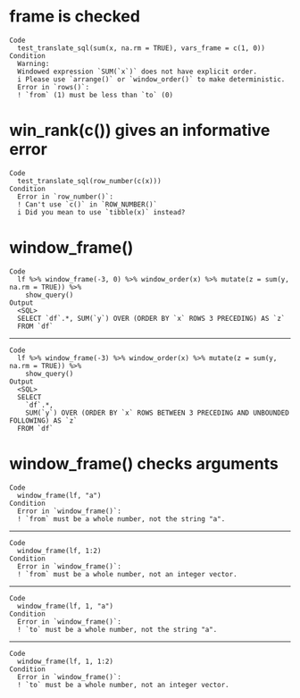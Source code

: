 # frame is checked

    Code
      test_translate_sql(sum(x, na.rm = TRUE), vars_frame = c(1, 0))
    Condition
      Warning:
      Windowed expression `SUM(`x`)` does not have explicit order.
      i Please use `arrange()` or `window_order()` to make deterministic.
      Error in `rows()`:
      ! `from` (1) must be less than `to` (0)

# win_rank(c()) gives an informative error

    Code
      test_translate_sql(row_number(c(x)))
    Condition
      Error in `row_number()`:
      ! Can't use `c()` in `ROW_NUMBER()`
      i Did you mean to use `tibble(x)` instead?

# window_frame()

    Code
      lf %>% window_frame(-3, 0) %>% window_order(x) %>% mutate(z = sum(y, na.rm = TRUE)) %>%
        show_query()
    Output
      <SQL>
      SELECT `df`.*, SUM(`y`) OVER (ORDER BY `x` ROWS 3 PRECEDING) AS `z`
      FROM `df`

---

    Code
      lf %>% window_frame(-3) %>% window_order(x) %>% mutate(z = sum(y, na.rm = TRUE)) %>%
        show_query()
    Output
      <SQL>
      SELECT
        `df`.*,
        SUM(`y`) OVER (ORDER BY `x` ROWS BETWEEN 3 PRECEDING AND UNBOUNDED FOLLOWING) AS `z`
      FROM `df`

# window_frame() checks arguments

    Code
      window_frame(lf, "a")
    Condition
      Error in `window_frame()`:
      ! `from` must be a whole number, not the string "a".

---

    Code
      window_frame(lf, 1:2)
    Condition
      Error in `window_frame()`:
      ! `from` must be a whole number, not an integer vector.

---

    Code
      window_frame(lf, 1, "a")
    Condition
      Error in `window_frame()`:
      ! `to` must be a whole number, not the string "a".

---

    Code
      window_frame(lf, 1, 1:2)
    Condition
      Error in `window_frame()`:
      ! `to` must be a whole number, not an integer vector.

